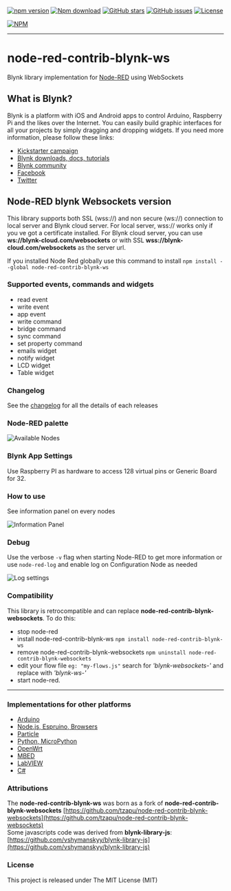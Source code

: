 [![npm version](https://img.shields.io/npm/v/node-red-contrib-blynk-ws.svg)](https://www.npmjs.com/package/node-red-contrib-blynk-ws)
[![Npm download](https://img.shields.io/npm/dm/node-red-contrib-blynk-ws.svg)](https://www.npmjs.com/package/node-red-contrib-blynk-ws)
[![GitHub stars](https://img.shields.io/github/stars/gablau/node-red-contrib-blynk-ws.svg)](https://github.com/gablau/node-red-contrib-blynk-ws/stargazers)
[![GitHub issues](https://img.shields.io/github/issues/gablau/node-red-contrib-blynk-ws.svg)](https://github.com/gablau/node-red-contrib-blynk-ws/issues)
[![License](https://img.shields.io/badge/license-MIT-blue.svg)](https://github.com/gablau/node-red-contrib-blynk-ws/blob/master/LICENSE)

[![NPM](https://nodei.co/npm/node-red-contrib-blynk-ws.png?downloads=true&downloadRank=true&stars=true)](https://www.npmjs.com/package/node-red-contrib-blynk-ws)

__________


# node-red-contrib-blynk-ws
Blynk library implementation for [Node-RED](https://nodered.org/) using WebSockets

## What is Blynk?
Blynk is a platform with iOS and Android apps to control Arduino, Raspberry Pi and the likes over the Internet.
You can easily build graphic interfaces for all your projects by simply dragging and dropping widgets.
If you need more information, please follow these links:

* [Kickstarter campaign](https://www.kickstarter.com/projects/167134865/blynk-build-an-app-for-your-arduino-project-in-5-m/description)
* [Blynk downloads, docs, tutorials](http://www.blynk.cc)
* [Blynk community](http://community.blynk.cc)
* [Facebook](http://www.fb.com/blynkapp)
* [Twitter](http://twitter.com/blynk_app)

## Node-RED blynk Websockets version
This library supports both SSL (wss://) and non secure (ws://) connection to local server and Blynk cloud server.
For local server, wss:// works only if you ve got a certificate installed.
For Blynk cloud server, you can use **ws://blynk-cloud.com/websockets** or with SSL **wss://blynk-cloud.com/websockets** as the server url.

If you installed Node Red globally use this command to install
```npm install --global node-red-contrib-blynk-ws```

### Supported events, commands and widgets

- read event
- write event
- app event
- write command
- bridge command
- sync command
- set property command
- emails widget
- notify widget
- LCD widget
- Table widget

### Changelog

See the [changelog](CHANGELOG.md) for all the details of each releases

### Node-RED palette

![Available Nodes](./docs/img/blynk-palette.png)

### Blynk App Settings

Use Raspberry PI as hardware to access 128 virtual pins or Generic Board for 32.

### How to use

See information panel on every nodes

![Information Panel](./docs/img/readme-info-panel.png)

### Debug

Use the verbose `-v` flag when starting Node-RED to get more information
or use `node-red-log` and enable log on Configuration Node as needed

![Log settings](./docs/img/readme-log-settings.png)


### Compatibility

This library is retrocompatible and can replace **node-red-contrib-blynk-websockets**.
To do this:
- stop node-red 
- install node-red-contrib-blynk-ws `npm install node-red-contrib-blynk-ws`
- remove node-red-contrib-blynk-websockets `npm uninstall node-red-contrib-blynk-websockets`
- edit your flow file `eg: "my-flows.js"` search for _'blynk-websockets-'_ and replace with _'blynk-ws-'_
- start node-red.

__________

### Implementations for other platforms
* [Arduino](https://github.com/blynkkk/blynk-library)
* [Node.js, Espruino, Browsers](https://github.com/vshymanskyy/blynk-library-js)
* [Particle](https://github.com/vshymanskyy/blynk-library-spark)
* [Python, MicroPython](https://github.com/vshymanskyy/blynk-library-python)
* [OpenWrt](https://github.com/vshymanskyy/blynk-library-openwrt)
* [MBED](https://developer.mbed.org/users/vshymanskyy/code/Blynk/)
* [LabVIEW](https://github.com/juncaofish/NI-LabVIEWInterfaceforBlynk)
* [C#](https://github.com/sverrefroy/BlynkLibrary)

### Attributions

The **node-red-contrib-blynk-ws** was born as a fork of **node-red-contrib-blynk-websockets**
     [https://github.com/tzapu/node-red-contrib-blynk-websockets](https://github.com/tzapu/node-red-contrib-blynk-websockets)  
Some javascripts code was derived from **blynk-library-js**:   
     [https://github.com/vshymanskyy/blynk-library-js](https://github.com/vshymanskyy/blynk-library-js) 

### License
This project is released under The MIT License (MIT)
